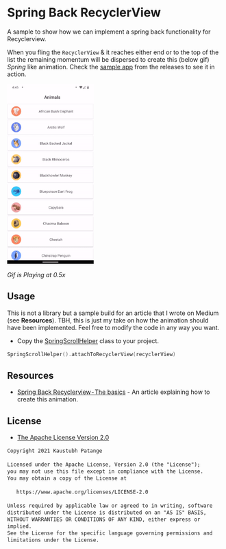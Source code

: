 # Spring Back RecyclerView

A sample to show how we can implement a spring back functionality for Recyclerview.

When you fling the `RecyclerView` & it reaches either end or to the top of the list the remaining momentum will be dispersed to create this (below gif) _Spring_ like animation. Check the [sample app](https://github.com/KaustubhPatange/spring-back-recyclerview/releases) from the releases to see it in action.

<img height="420px" src="art/demo.gif"/>

_Gif is Playing at 0.5x_

## Usage

This is not a library but a sample build for an article that I wrote on Medium (see **Resources**). TBH, this is just my take on how the animation should have been implemented. Feel free to modify the code in any way you want.

- Copy the [SpringScrollHelper](https://github.com/KaustubhPatange/spring-back-recyclerview/blob/master/app/src/main/java/com/kpstv/dampingrecyclerview/SpringScrollHelper.kt) class to your project.

```kotlin
SpringScrollHelper().attachToRecyclerView(recyclerView)
```

## Resources

- [Spring Back Recyclerview - The basics](https://kaustubhpatange.medium.com/spring-back-recyclerview-the-basics-beebe3477cad) - An article explaining how to create this animation.

## License

- [The Apache License Version 2.0](https://www.apache.org/licenses/LICENSE-2.0.txt)

```
Copyright 2021 Kaustubh Patange

Licensed under the Apache License, Version 2.0 (the "License");
you may not use this file except in compliance with the License.
You may obtain a copy of the License at

   https://www.apache.org/licenses/LICENSE-2.0

Unless required by applicable law or agreed to in writing, software
distributed under the License is distributed on an "AS IS" BASIS,
WITHOUT WARRANTIES OR CONDITIONS OF ANY KIND, either express or implied.
See the License for the specific language governing permissions and
limitations under the License.
```
